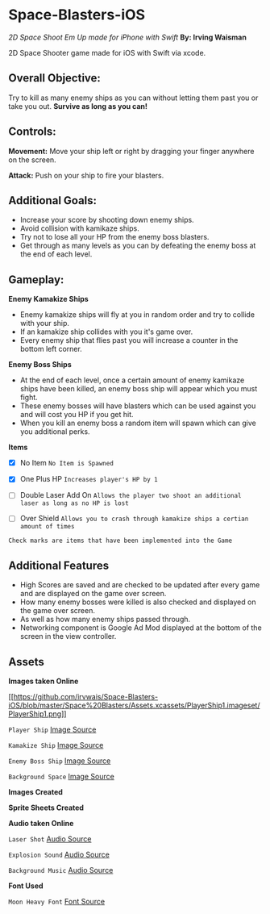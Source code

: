 # Space-Blasters-iOS
*2D Space Shoot Em Up made for iPhone with Swift*
**By: Irving Waisman**

2D Space Shooter game made for iOS with Swift via xcode.

## Overall Objective:
Try to kill as many enemy ships as you can without letting them past you or take you out. **Survive as long as you can!**

## Controls:
**Movement:**  Move your ship left or right by dragging your finger anywhere on the screen.

**Attack:**   Push on your ship to fire your blasters.

## Additional Goals:
- Increase your score by shooting down enemy ships.
- Avoid collision with kamikaze ships.
- Try not to lose all your HP from the enemy boss blasters.
- Get through as many levels as you can by defeating the enemy boss at the end of each level.

## Gameplay:
**Enemy Kamakize Ships**
- Enemy kamakize ships will fly at you in random order and try to collide with your ship.
- If an kamakize ship collides with you it's game over.
- Every enemy ship that flies past you will increase a counter in the bottom left corner.

**Enemy Boss Ships**
- At the end of each level, once a certain amount of enemy kamikaze ships have been killed, an enemy boss ship will appear which you must fight. 
- These enemy bosses will have blasters which can be used against you and will cost you HP if you get hit.
- When you kill an enemy boss a random item will spawn which can give you additional perks.

**Items**

- [x] No Item `No Item is Spawned`

- [x] One Plus HP `Increases player's HP by 1`

- [ ] Double Laser Add On `Allows the player two shoot an additional laser as long as no HP is lost`

- [ ] Over Shield `Allows you to crash through kamakize ships a certian amount of times`

`Check marks are items that have been implemented into the Game`

## Additional Features
- High Scores are saved and are checked to be updated after every game and are displayed on the game over screen.
- How many enemy bosses were killed is also checked and displayed on the game over screen.
- As well as how many enemy ships passed through.
- Networking component is Google Ad Mod displayed at the bottom of the screen in the view controller.

## Assets

**Images taken Online**

[[https://github.com/irvwais/Space-Blasters-iOS/blob/master/Space%20Blasters/Assets.xcassets/PlayerShip1.imageset/PlayerShip1.png]]

`Player Ship` [Image Source](https://www.google.ca/search?biw=1214&bih=1227&tbm=isch&sa=1&ei=LXjfWvrAGfCmggfn_qOwDw&q=2d+player+spaceships&oq=2d+player+spaceships&gs_l=psy-ab.3...350469.353531.0.353642.17.16.0.1.1.0.93.879.16.16.0....0...1c.1.64.psy-ab..0.9.444...0j0i67k1j0i8i30k1j0i24k1j0i30k1.0.v464ZW_0Duo#imgrc=y688ecpeTD1wtM:)

`Kamakize Ship` [Image Source](https://www.google.ca/search?tbm=isch&q=2d+spaceships&spell=1&sa=X&ved=0ahUKEwiy-ZvdxdPaAhVpZN8KHfz_AXoQBQimASgA&biw=1214&bih=1270&dpr=2#imgrc=8bRHPYxrRkJ9oM:)

`Enemy Boss Ship` [Image Source](https://www.google.ca/search?biw=1214&bih=1270&tbm=isch&sa=1&ei=7nffWtTRJKjv_QbW_JWADw&q=2d+enemy+boss+ships&oq=2d+enemy+boss+ships&gs_l=psy-ab.3...242919.245845.0.245988.16.16.0.0.0.0.60.820.16.16.0....0...1c.1.64.psy-ab..0.6.315...0j0i67k1j0i8i30k1j0i24k1j0i30k1.0.X_6SjN6qXVQ#imgrc=CUYX6G8zo97TQM:)

`Background Space` [Image Source](https://www.google.ca/search?q=www.toxsoft.com+space+background&source=lnms&tbm=isch&sa=X&ved=0ahUKEwiWn7PtyNPaAhVIPN8KHbwuA1UQ_AUICigB&biw=1214&bih=1227#imgrc=SIh6eCYeqRW8-M:)

**Images Created**

**Sprite Sheets Created**

**Audio taken Online**

`Laser Shot` [Audio Source](https://freesound.org/people/bubaproducer/sounds/151022/)

`Explosion Sound` [Audio Source](https://freesound.org/people/bareform/sounds/218721/)

`Background Music` [Audio Source](https://freesound.org/people/levelclearer/sounds/259324/)

**Font Used**

`Moon Heavy Font` [Font Source](https://www.dafont.com/moon-get.font) 
